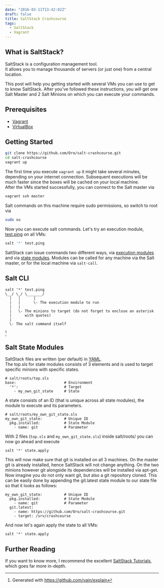 ```yaml
---
date: "2016-03-11T13:42:02Z"
draft: false
title: SaltStack Crashcourse
tags:
  - SaltStack
  - Vagrant
---
```


## What is SaltStack?
SaltStack is a configuration management tool.  
It allows you to manage thousands of servers (or just one) from a central location.

This post will help you getting started with several VMs you can use to get to know SaltStack.
After you've followed these instructions, you will get one Salt Master and 2 Salt Minions on which you can execute your commands.

## Prerequisites
- [Vagrant](https://www.vagrantup.com/)
- [VirtualBox](https://www.virtualbox.org/)

## Getting Started
```bash
git clone https://github.com/Oro/salt-crashcourse.git
cd salt-crashcourse
vagrant up
```
The first time you execute `vagrant up` it might take several minutes, depending on your internet connection. Subsequent executions will be much faster since the boxes will be cached on your local machine.  
After the VMs started successfully, you can connect to the Salt master via
```bash
vagrant ssh master
```
Salt commands on this machine require sudo permissions, so switch to root via 
```bash
sudo su
```

Now you can execute salt commands. Let's try an execution module, [test.ping](https://docs.saltstack.com/en/latest/ref/modules/all/salt.modules.test.html#salt.modules.test.ping) on all VMs:
```bash
salt '*' test.ping
```

SaltStack can issue commands two different ways, via [execution modules](https://docs.saltstack.com/en/latest/ref/modules/all/index.html) and via [state modules](https://docs.saltstack.com/en/latest/ref/states/all/index.html).
Modules can be called for any machine via the Salt master, or for the local machine via `salt-call`. 
## Salt CLI
```
salt '*' test.ping
\__/ \_/ \_______/
  |   |      |
  |   |      \- The execution module to run
  |   |
  |   \- The minions to target (do not forget to enclose an asterisk
  |      with quotes)
  |
  \- The salt command itself
```
[^1]

## Salt State Modules
SaltStack files are written (per default) in [YAML](https://docs.saltstack.com/en/latest/topics/yaml/).  
The top.sls for state modules consists of 3 elements and is used to target specific minions with specific states.
```
# salt/roots/top.sls
base:                      # Environment
  '*':                     # Target
    - my_own_git_state     # State
```
A state consists of an ID (that is unique across all state modules), the module to execute and its parameters.
```
# salt/roots/my_own_git_state.sls
my_own_git_state:          # Unique ID
  pkg.installed:           # State Module
    - name: git            # Parameter
```

With 2 files (`top.sls` and `my_own_git_state.sls`) inside salt/roots/ you can now go ahead and execute
```
salt '*' state.apply 
```
This will now make sure that git is installed on all 3 machines. On the master git is already installed, hence SaltStack will not change anything. On the two minions however git alongside its dependencies will be installed via apt-get.
Now imagine you do not only want git, but also a git repository cloned. This can be easily done by appending the git.latest state module to our state file so that it looks as follows:
```
my_own_git_state:          # Unique ID
  pkg.installed:           # State Module
    - name: git            # Parameter
  git.latest:
    - name: https://github.com/Oro/salt-crashcourse.git 
    - target: /srv/crashcourse
```
And now let's again apply the state to all VMs:
```
salt '*' state.apply 
```

## Further Reading
If you want to know more, I recommend the excellent [SaltStack Tutorials](https://docs.saltstack.com/en/latest/topics/tutorials/index.html), which goes far more in-depth.

[^1]: Generated with https://github.com/vain/explain
